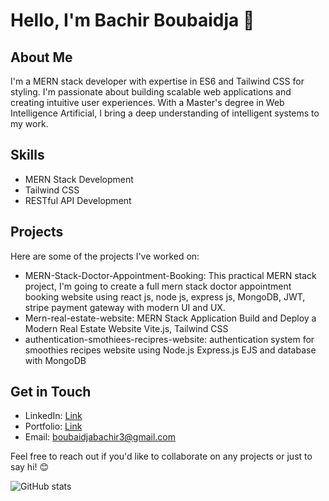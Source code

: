 # Hello, I'm Bachir Boubaidja 👋

## About Me
I'm a MERN stack developer with expertise in ES6 and Tailwind CSS for styling. I'm passionate about building scalable web applications and creating intuitive user experiences. With a Master's degree in Web Intelligence Artificial, I bring a deep understanding of intelligent systems to my work.

## Skills
- MERN Stack Development
- Tailwind CSS
- RESTful API Development


## Projects
Here are some of the projects I've worked on:
- MERN-Stack-Doctor-Appointment-Booking: This practical MERN stack project, I'm going to create a full mern stack doctor appointment booking website using react js, node js,  express js, MongoDB, JWT,  stripe payment gateway with modern UI and UX.
- Mern-real-estate-website: MERN Stack Application Build and Deploy a Modern Real Estate Website Vite.js, Tailwind CSS
- authentication-smothiees-recipres-website: authentication system for smoothies recipes website using Node.js Express.js EJS and database with MongoDB

## Get in Touch
- LinkedIn: [Link](https://www.linkedin.com/in/boubaidja-mohamed-el-bachir-640074275/)
- Portfolio: [Link](https://portfolio-bachirs-projects.vercel.app)
- Email: boubaidjabachir3@gmail.com

Feel free to reach out if you'd like to collaborate on any projects or just to say hi! 😊

![GitHub stats](https://github-readme-stats.vercel.app/api?username=BMBachir&show_icons=true&theme=radical)

